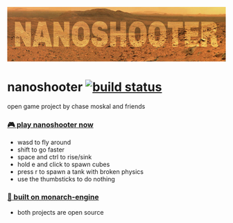 
![nanoshooter](assets/banner/banner.jpg)

# nanoshooter [![build status](https://travis-ci.org/monarch-games/nanoshooter.svg?branch=master)](https://travis-ci.org/monarch-games/nanoshooter)

open game project by chase moskal and friends

### [**🎮 play nanoshooter now**](https://monarch-games.github.io/nanoshooter/)

- wasd to fly around
- shift to go faster
- space and ctrl to rise/sink
- hold e and click to spawn cubes
- press r to spawn a tank with broken physics
- use the thumbsticks to do nothing

### [**🔧 built on monarch-engine**](https://github.com/monarch-games/engine)

- both projects are open source
